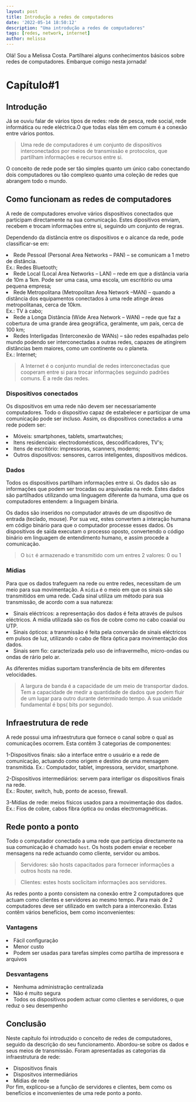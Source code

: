 ```yaml
---
layout: post
title: Introdução a redes de computadores
date: '2022-05-14 18:50:12'
description: "Uma introdução a redes de computadores"
tags: [redes, network, internet]
author: melissa
---
```


Olá!
Sou a Melissa Costa.
Partilharei alguns conhecimentos básicos sobre redes de computadores.
Embarque comigo nesta jornada!


# Capítulo#1

## Introdução

Já se ouviu falar de vários tipos de redes: rede de pesca, rede social, rede informática  ou rede eléctrica.O que todas elas têm em comum é a conexão entre vários pontos.

>Uma rede de computadores é um conjunto de dispositivos interconectados por meios de transmissão e protocolos, que partilham informações e recursos entre si.

O conceito de rede pode ser tão simples quanto um único cabo conectando dois computadores ou tão complexo quanto uma coleção de redes que abrangem todo o mundo.

## Como funcionam as redes de computadores

A rede de computadores envolve vários dispositivos conectados que participam directamente na sua comunicação. Estes dipositivos enviam, recebem e trocam informações entre si, seguindo um conjunto de regras.

Dependendo da distância entre os dispositivos e o alcance da rede, pode classificar-se em:

<li>Rede Pessoal (Personal Area Networks – PAN) – se comunicam a 1 metro de distância.</li> Ex.: Redes Bluetooth;

<li>Rede Local (Local Area Networks – LAN) – rede em que a distância varia de 10m a 1km. Pode ser uma casa, uma escola, um escritório ou uma pequena empresa;</li>

<li>Rede Metropolitana (Metropolitan Area Network –MAN) – quando a distância dos equipamentos conectados à uma rede atinge áreas metropolitanas, cerca de 10km.</li> Ex.: TV à cabo;

<li>Rede a Longa Distância (Wide Area Network – WAN) – rede que faz a cobertura de uma grande área geográfica, geralmente, um país, cerca de 100 km;</li>

<li>Redes Interligadas (Interconexão de WANs) – são redes espalhadas pelo mundo podendo ser interconectadas a outras redes, capazes de atingirem distâncias bem maiores, como um continente ou o planeta. </li>Ex.: Internet;

> A Internet é o conjunto mundial de redes interconectadas que cooperam entre si para trocar informações seguindo padrões comuns. É a rede das redes.

### Dispositivos conectados
Os dispositivos em uma rede não devem ser necessariamente computadores. Todo o dispositivo capaz de estabelecer e participar de uma comunicação pode ser incluso. Assim, os dispositivos conectados a uma rede podem ser:

<li>Móveis: smartphones, tablets, smartwatches;</li>
<li>Itens residenciais: electrodomésticos, descodificadores, TV's;</li>
<li>Itens de escritório: impressoras, scanners, modems;</li>
<li>Outros dispositivos: sensores, carros inteligentes, dispositivos médicos.</li>

### Dados
Todos os dispositivos partilham informações entre si. Os dados são as informações que podem ser trocadas ou arquivadas na rede. Estes dados são partilhados utilizando uma linguagem diferente da humana, uma que  os computadores entendem: a linguagem binária.

Os dados são inseridos no computador através de um dispositivo de entrada (teclado, mouse). Por sua vez, estes convertem a interação humana em código binário para que o computador processe esses dados. Os dispositivos de saída executam o processo oposto, convertendo o código binário em linguagem de entendimento humano, e assim procede a comunicação.

>O `bit` é armazenado e transmitido com um entres 2 valores: 0 ou 1


### Mídias

Para que os dados trafeguem na rede ou entre redes, necessitam de um meio  para sua movimentação.
A `mídia` é o meio em que os sinais são transmitidos em uma rede. Cada sinal utiliza um método para sua transmissão, de acordo com a sua natureza:

<li>Sinais eléctricos: a representação dos dados é feita através de pulsos eléctricos. A mídia utilizada são os fios de cobre como no cabo coaxial ou UTP.</li>

<li>Sinais ópticos: a transmissão é feita pela conversão de sinais eléctricos em pulsos de luz, utilizando o cabo de fibra óptica para movimentação dos dados.</li>

<li>Sinais sem fio: caracterizada pelo uso de infravermelho, micro-ondas ou ondas de rário pelo ar.</li>

As diferentes mídias suportam transferência de bits em diferentes velocidades.

>A largura de banda é a capacidade de um meio de transportar dados. Tem a capacidade de medir a quantidade de dados que podem fluir  de um lugar para outro durante determinado tempo. A sua unidade fundamental é bps( bits por segundo).


## Infraestrutura de rede

A rede possui uma infraestrutura que fornece o canal sobre o qual as comunicações ocorrem. Esta contêm 3 categorias de componentes:

1-Dispositivos finais: são a interface entre o usuário e a rede de comunicação, actuando como origem e destino de uma mensagem transmitida.
Ex.: Computador, tablet, impressora, servidor, smartphone.

2-Dispositivos intermediários: servem para interligar os dispositivos finais na rede.<br>
Ex.: Router, switch, hub, ponto de acesso, firewall.

3-Mídias de rede: meios físicos usados para a movimentação dos dados.<br>
Ex.: Fios de cobre, cabos fibra óptica ou ondas electromagnéticas.

## Rede ponto a ponto

Todo o computador conectado a uma rede que participa directamente na sua comunicação é chamado `host`. Os hosts podem enviar e receber mensagens na rede  actuando como cliente, servidor ou ambos.

>Servidores: são hosts capacitados para fornecer informações a outros hosts na rede.

>Clientes: estes hosts soclicitam informações aos servidores.

As redes ponto a ponto consistem na conexão entre 2 computadores que actuam como clientes e servidores ao mesmo tempo. Para mais de 2 computadores deve ser utilizado em switch para a interconexão. Estas contêm vários benefícios, bem como inconvenientes:

### Vantagens

<li>Fácil configuração</li>
<li>Menor custo</li>
<li>Podem ser usadas para tarefas simples como partilha de impressora e arquivos</li>

### Desvantagens
 
<li>Nenhuma administração centralizada</li>
<li>Não é muito segura</li>
<li>Todos os dispositivos podem actuar como clientes e servidores, o que reduz o seu desempenho</li>

## Conclusão

Neste capítulo foi introduzido o conceito de redes de computadores, seguido da descrição do seu funcionamento. Abordou-se sobre os dados e seus meios de transmissão. Foram apresentadas as categorias da infraestrutura de rede:
<li>Dispositivos finais</li>
<li>Dispositvos intermediários</li>
<li>Mídias de rede</li>
Por fim, explicou-se a função de servidores e clientes, bem como os benefícios e inconvenientes de uma rede ponto a ponto.